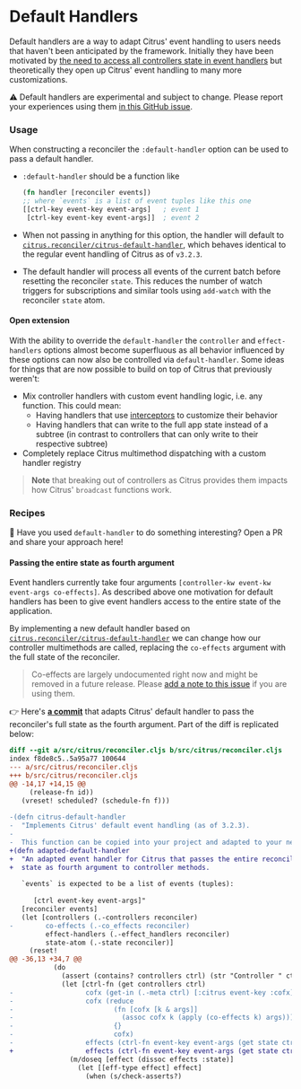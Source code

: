 # Default Handlers

Default handlers are a way to adapt Citrus' event handling to users needs that
haven't been anticipated by the framework. Initially they have been motivated
by [the need to access all controllers state in event
handlers](https://github.com/clj-commons/citrus/issues/50) but theoretically
they open up Citrus' event handling to many more customizations. 

:warning: Default handlers are experimental and subject to change. Please
report your experiences using them [in this GitHub issue](https://github.com/clj-commons/citrus/issues/50).

### Usage 

When constructing a reconciler the `:default-handler` option can be used to
pass a default handler.

- `:default-handler` should be a function like
  ```clj
  (fn handler [reconciler events])
  ;; where `events` is a list of event tuples like this one
  [[ctrl-key event-key event-args]   ; event 1
   [ctrl-key event-key event-args]]  ; event 2
  ```

- When not passing in anything for this option, the handler will default to
  [`citrus.reconciler/citrus-default-handler`](https://github.com/clj-commons/citrus/blob/220d6608c62e5deb91f0efb3ea37a6e435807148/src/citrus/reconciler.cljs#L17-L55), which behaves identical to the
  regular event handling of Citrus as of `v3.2.3`.
- The default handler will process all events of the current batch before
  resetting the reconciler `state`. This reduces the number of watch triggers
  for subscriptions and similar tools using `add-watch` with the reconciler
  `state` atom.

#### Open extension

With the ability to override the `default-handler` the `controller` and
`effect-handlers` options almost become superfluous as all behavior influenced
by these options can now also be controlled via `default-handler`. Some ideas
for things that are now possible to build on top of Citrus that previously
weren't:

- Mix controller handlers with custom event handling logic, i.e. any function. This could mean:
  - Having handlers that use [interceptors](https://github.com/metosin/sieppari) to customize their behavior
  - Having handlers that can write to the full app state instead of a subtree (in contrast to controllers that can only write to their respective subtree)
- Completely replace Citrus multimethod dispatching with a custom handler registry

> **Note** that breaking out of controllers as Citrus provides them impacts how
> Citrus' `broadcast` functions work.

### Recipes

:wave: Have you used `default-handler` to do something interesting? Open a PR and share your approach here!

#### Passing the entire state as fourth argument

Event handlers currently take four arguments `[controller-kw event-kw
event-args co-effects]`. As described above one motivation for default handlers
has been to give event handlers access to the entire state of the application.

By implementing a new default handler based on [`citrus.reconciler/citrus-default-handler`](https://github.com/clj-commons/citrus/blob/220d6608c62e5deb91f0efb3ea37a6e435807148/src/citrus/reconciler.cljs#L17-L55) we can change how our controller multimethods are called, replacing the `co-effects` argument with the full state of the reconciler.

> Co-effects are largely undocumented right now and might be removed in a
> future release. Please [add a note to this
> issue](https://github.com/clj-commons/citrus/issues/51) if you are using
> them.

:point_right: Here's [**a commit**](https://github.com/clj-commons/citrus/commit/a620e8e77a62b16a9d6006600cccd02dda82c046) that adapts Citrus' default handler to pass the reconciler's full state as the fourth argument. Part of the diff is replicated below:

```diff
diff --git a/src/citrus/reconciler.cljs b/src/citrus/reconciler.cljs
index f8de8c5..5a95a77 100644
--- a/src/citrus/reconciler.cljs
+++ b/src/citrus/reconciler.cljs
@@ -14,17 +14,15 @@
     (release-fn id))
   (vreset! scheduled? (schedule-fn f)))
 
-(defn citrus-default-handler
-  "Implements Citrus' default event handling (as of 3.2.3).
-
-  This function can be copied into your project and adapted to your needs.
+(defn adapted-default-handler
+  "An adapted event handler for Citrus that passes the entire reconciler
+  state as fourth argument to controller methods.
 
   `events` is expected to be a list of events (tuples):
 
      [ctrl event-key event-args]"
   [reconciler events]
   (let [controllers (.-controllers reconciler)
-        co-effects (.-co_effects reconciler)
         effect-handlers (.-effect_handlers reconciler)
         state-atom (.-state reconciler)]
     (reset!
@@ -36,13 +34,7 @@
           (do
             (assert (contains? controllers ctrl) (str "Controller " ctrl " is not found"))
             (let [ctrl-fn (get controllers ctrl)
-                  cofx (get-in (.-meta ctrl) [:citrus event-key :cofx])
-                  cofx (reduce
-                         (fn [cofx [k & args]]
-                           (assoc cofx k (apply (co-effects k) args)))
-                         {}
-                         cofx)
-                  effects (ctrl-fn event-key event-args (get state ctrl) cofx)]
+                  effects (ctrl-fn event-key event-args (get state ctrl) state)]
               (m/doseq [effect (dissoc effects :state)]
                 (let [[eff-type effect] effect]
                   (when (s/check-asserts?)
```
